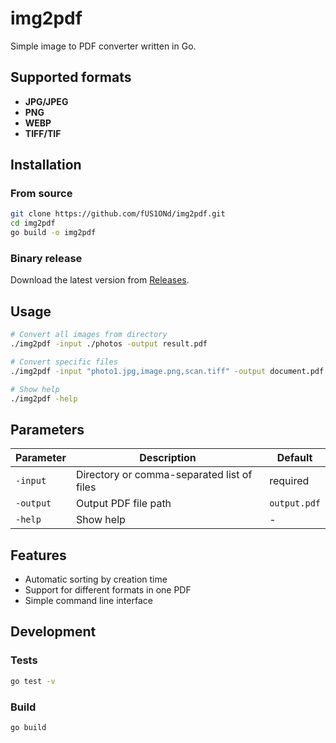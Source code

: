 # img2pdf

Simple image to PDF converter written in Go.

## Supported formats

- **JPG/JPEG**
- **PNG**
- **WEBP** 
- **TIFF/TIF**

## Installation

### From source

```bash
git clone https://github.com/fUS1ONd/img2pdf.git
cd img2pdf
go build -o img2pdf
```

### Binary release

Download the latest version from [Releases](https://github.com/fUS1ONd/img2pdf/releases).

## Usage

```bash
# Convert all images from directory
./img2pdf -input ./photos -output result.pdf

# Convert specific files
./img2pdf -input "photo1.jpg,image.png,scan.tiff" -output document.pdf

# Show help
./img2pdf -help
```

## Parameters

| Parameter | Description | Default |
|-----------|-------------|---------|
| `-input` | Directory or comma-separated list of files | required |
| `-output` | Output PDF file path | `output.pdf` |
| `-help` | Show help | - |

## Features

- Automatic sorting by creation time
- Support for different formats in one PDF
- Simple command line interface

## Development

### Tests

```bash
go test -v
```

### Build

```bash
go build
```
